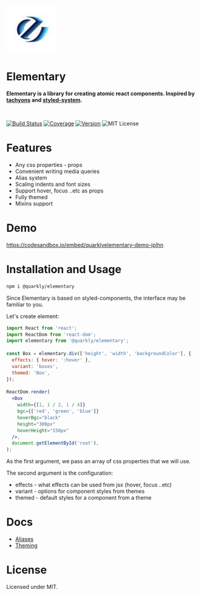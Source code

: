 <p>
  <img width="130" src="docs/elementary-logo.jpg">
</p>
<h1> Elementary </h1>
<p>
  <b>Elementary is a library for creating atomic react components. 
Inspired by <a href="http://tachyons.io/" target="_blank">tachyons</a> and <a href="https://github.com/styled-system/styled-system" target="_blank">styled-system</a>.</b>
</p>
<br>

[![Build Status][badge]][travis]
[![Coverage][coverage-badge]][coverage]
[![Version][version-badge]][npm]
![MIT License][license]
<!-- ![size][] -->

[badge]: https://flat.badgen.net/travis/quarkly/elementary/master
[travis]: https://travis-ci.com/quarkly/elementary

[coverage-badge]: https://flat.badgen.net/codecov/c/github/quarkly/elementary
[coverage]: https://codecov.io/github/quarkly/elementary

[version-badge]: https://flat.badgen.net/npm/v/@quarkly/elementary
[npm]: https://npmjs.com/package/@quarkly/elementary
[license]: https://flat.badgen.net/badge/license/MIT/blue
<!-- [size]: https://flat.badgen.net/packagephobia/min/@quarkly/elementary -->
# Features
- Any css properties - props
- Convenient writing media queries
- Alias ​​system
- Scaling indents and font sizes
- Support hover, focus ..etc as props
- Fully themed
- Mixins support

# Demo
https://codesandbox.io/embed/quarklyelementary-demo-jplhn

# Installation and Usage
```sh
npm i @quarkly/elementary
```
Since Elementary is based on styled-components, the interface may be familiar to you. <br>

Let's create element:
```jsx
import React from 'react';
import ReactDom from 'react-dom';
import elementary from '@quarkly/elementary';

const Box = elementary.div(['height', 'width', 'backgroundColor'], {
  effects: { hover: ':hover' },
  variant: 'boxes',
  themed: 'Box',
});

ReactDom.render(
  <Box
    width={[1, 1 / 2, 1 / 4]}
    bgc={['red', 'green', 'blue']}
    hoverBgc="black"
    height="300px"
    hoverHeight="150px"
  />,
  document.getElementById('root'),
);
```

As the first argument, we pass an array of css properties that we will use.<br>

The second argument is the configuration:

- effects - what effects can be used from jsx (hover, focus ..etc)
- variant - options for component styles from themes
- themed - default styles for a component from a theme

# Docs

- [Aliases](docs/aliases.md)
- [Theming](docs/theming.md)

# License

Licensed under MIT.